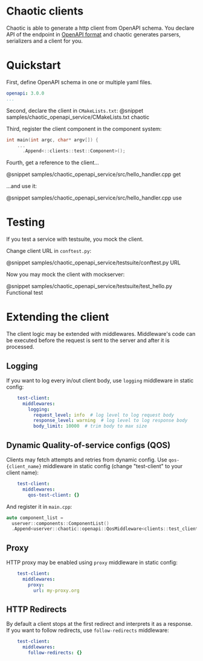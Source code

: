 # Chaotic clients

Chaotic is able to generate a http client from OpenAPI schema.
You declare API of the endpoint in [OpenAPI format](https://github.com/OAI/OpenAPI-Specification/blob/main/versions/3.1.1.md)
and chaotic generates parsers, serializers and a client for you.


# Quickstart

First, define OpenAPI schema in one or multiple yaml files.

```yaml
openapi: 3.0.0
...
```
Second, declare the client in `CMakeLists.txt`:
@snippet samples/chaotic_openapi_service/CMakeLists.txt chaotic

Third, register the client component in the component system:

```cpp
int main(int argc, char* argv[]) {
    ...
      .Append<::clients::test::Component>();
```

Fourth, get a reference to the client...

@snippet samples/chaotic_openapi_service/src/hello_handler.cpp get

...and use it:

@snippet samples/chaotic_openapi_service/src/hello_handler.cpp use


# Testing

If you test a service with testsuite, you mock the client.

Change client URL in `conftest.py`:

@snippet samples/chaotic_openapi_service/testsuite/conftest.py URL

Now you may mock the client with mockserver:

@snippet samples/chaotic_openapi_service/testsuite/test_hello.py Functional test


# Extending the client

The client logic may be extended with middlewares.
Middleware's code can be executed before the request is sent to the server and after it is processed.

## Logging

If you want to log every in/out client body, use `logging` middleware in static config:

```yaml
    test-client:
      middlewares:
        logging:
          request_level: info  # log level to log request body
          response_level: warning  # log level to log response body
          body_limit: 10000  # trim body to max size
```

## Dynamic Quality-of-service configs (QOS)

Clients may fetch attempts and retries from dynamic config.
Use `qos-{client_name}` middleware in static config (change "test-client" to your client name):

```yaml
    test-client:
      middlewares:
        qos-test-client: {}
```

And register it in `main.cpp`:

```cpp
auto component_list =
  userver::components::ComponentList()
  .Append<userver::chaotic::openapi::QosMiddleware<clients::test_client::kQosConfig>>("chaotic-client-middleware-qos-test-client")
```

## Proxy

HTTP proxy may be enabled using `proxy` middleware in static config:

```yaml
    test-client:
      middlewares:
        proxy:
          url: my-proxy.org
```

## HTTP Redirects

By default a client stops at the first redirect and interprets it as a response.
If you want to follow redirects, use `follow-redirects` middleware:

```yaml
    test-client:
      middlewares:
        follow-redirects: {}
```


